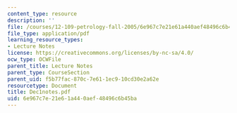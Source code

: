 ```yaml
---
content_type: resource
description: ''
file: /courses/12-109-petrology-fall-2005/6e967c7e21e61a440aef48496c6b45ba_Dec1notes.pdf
file_type: application/pdf
learning_resource_types:
- Lecture Notes
license: https://creativecommons.org/licenses/by-nc-sa/4.0/
ocw_type: OCWFile
parent_title: Lecture Notes
parent_type: CourseSection
parent_uid: f5b77fac-870c-7e61-1ec9-10cd30e2a62e
resourcetype: Document
title: Dec1notes.pdf
uid: 6e967c7e-21e6-1a44-0aef-48496c6b45ba
---
```

